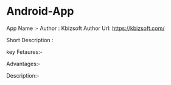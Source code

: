 # Android-App

App Name :- 
Author : Kbizsoft
Author Url: https://kbizsoft.com/

Short Description : 


key Fetaures:-



Advantages:-



Description:-
